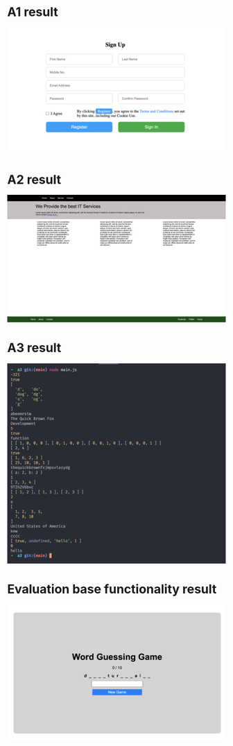 # A1 result
![result for a1](./a1/result.png)
# A2 result
![result for a2](./a2/result.png)
# A3 result
![result for a3](./a3/result.png)
# Evaluation base functionality result
![result for eval baseline](./eval/baseline.png)
